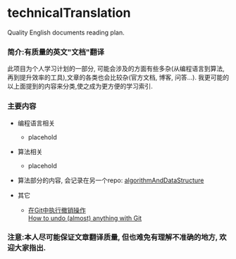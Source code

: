 # technicalTranslation
 Quality English documents reading plan.

### 简介:有质量的英文"文档"翻译

此项目为个人学习计划的一部分, 可能会涉及的方面有些多杂(从编程语言到算法, 再到提升效率的工具),文章的各类也会比较杂(官方文档, 博客, 问答...). 我更可能的以上面提到的内容来分类,使之成为更方便的学习索引. 

### 主要内容

- 编程语言相关
  - placehold

- 算法相关
  - placehold

- 算法部分的内容, 会记录在另一个repo: [algorithmAndDataStructure](https://github.com/kakuchange/algorithmAndDataStructure)

- 其它
  - [在Git中执行撤销操作](https://github.com/kakuchange/technicalTranslation/blob/master/other/%E5%9C%A8Git%E4%B8%AD%E6%89%A7%E8%A1%8C%E6%92%A4%E9%94%80%E6%93%8D%E4%BD%9C.md)  
    [How to undo (almost) anything with Git](https://blog.github.com/2015-06-08-how-to-undo-almost-anything-with-git/)

### 注意:本人尽可能保证文章翻译质量, 但也难免有理解不准确的地方, 欢迎大家指出.  
